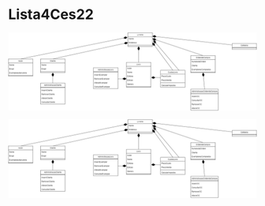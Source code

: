 # Lista4Ces22

![Screenshot](diagramaclasse.drawio.png)

![alt text](https://github.com/MateusCristoMelo/Lista4Ces22/blob/main/diagramaclasse.drawio.png?raw=true)
